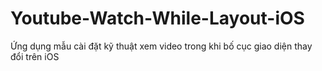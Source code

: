 # Youtube-Watch-While-Layout-iOS
Ứng dụng mẫu cài đặt kỹ thuật xem video trong khi bố cục giao diện thay đổi trên iOS
